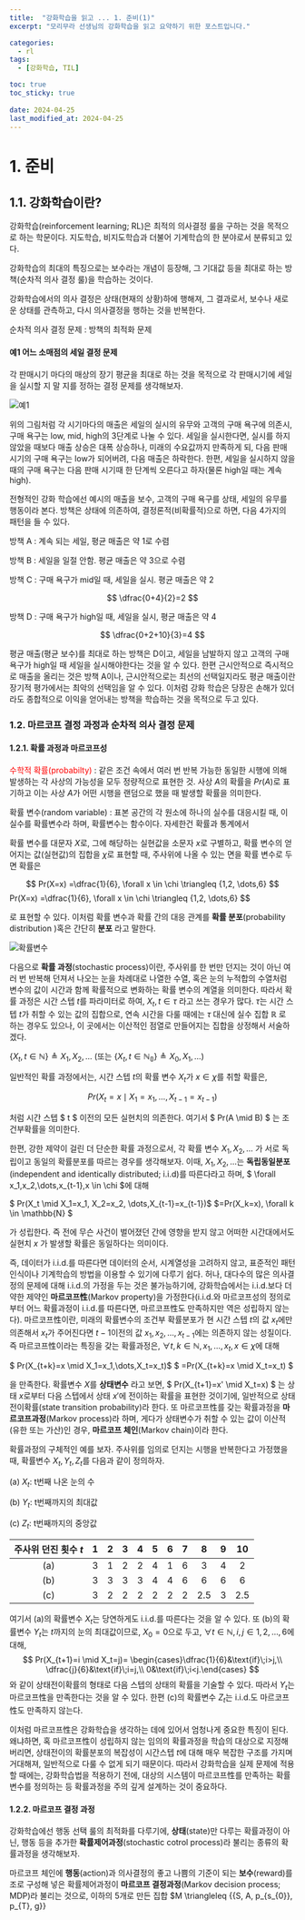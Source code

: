```yaml
---
title:  "강화학습을 읽고 ... 1. 준비(1)"
excerpt: "모리무라 선생님의 강화학습을 읽고 요약하기 위한 포스트입니다."

categories:
  - rl
tags:
  - [강화학습, TIL]

toc: true
toc_sticky: true
 
date: 2024-04-25
last_modified_at: 2024-04-25
---
```


# 1. 준비
## 1.1. 강화학습이란?

강화학습(reinforcement learning; RL)은 최적의 의사결정 룰을 구하는 것을 목적으로 하는 학문이다. 지도학습, 비지도학습과 더불어 기계학습의 한 분야로서 분류되고 있다.

강화학습의 최대의 특징으로는 보수라는 개념이 등장해, 그 기대값 등을 최대로 하는 방책(순차적 의사 결정 룰)을 학습하는 것이다. 

강화학습에서의 의사 결정은 상태(현재의 상황)하에 행해져, 그 결과로서, 보수나 새로운 상태를 관측하고, 다시 의사결정을 행하는 것을 반복한다.  

순차적 의사 결정 문제 : 방책의 최적화 문제

#### 예1 어느 소매점의 세일 결정 문제

각 판매시기 마다의 매상의 장기 평균을 최대로 하는 것을 목적으로 각 판매시기에 세일을 실시할 지 말 지를 정하는 결정 문제를 생각해보자.

![](https://1ikethesun.github.io/assets/images/rl/rl1.jpg "예1")

위의 그림처럼 각 시기마다의 매출은 세일의 실시의 유무와 고객의 구매 욕구에 의존시, 구매 욕구는 low, mid, high의 3단계로 나눌 수 있다. 세일을 실시한다면, 실시를 하지 않았을 때보다 매출 상승은 대폭 상승하나, 미래의 수요값까지 만족하게 되, 다음 판매 시기의 구매 욕구는 low가 되어버려, 다음 매출은 하락한다. 한편, 세일을 실시하지 않을 때의 구매 욕구는 다음 판매 시기때 한 단계씩 오른다고 하자(물론 high일 때는 계속 high).

전형적인 강화 학습에선 예시의 매출을 보수, 고객의 구매 욕구를 상태, 세일의 유무를 행동이라 본다. 방책은 상태에 의존하여, 결정론적(비확률적)으로 하면, 다음 4가지의 패턴을 들 수 있다.


방책 A : 계속 되는 세일, 평균 매출은 약 1로 수렴

방책 B : 세일을 일절 안함. 평균 매출은 약 3으로 수렴

방책 C : 구매 욕구가 mid일 때, 세일을 실시. 평균 매출은 약 2

$$ \dfrac{0+4}{2}=2 $$

방책 D :  구매 욕구가 high일 때, 세일을 실시, 평균 매출은 약 4

$$ \dfrac{0+2+10}{3}=4 $$

평균 매출(평균 보수)를 최대로 하는 방책은 D이고, 세일을 남발하지 않고 고객의 구매 욕구가 high일 때 세일을 실시해야한다는 것을 알 수 있다. 한편 근시안적으로 즉시적으로 매출을 올리는 것은 방책 A이나, 근시안적으로는 최선의 선택일지라도 평균 매출이란 장기적 평가에서는 최악의 선택임을 알 수 있다. 이처럼 강화 학습은 당장은 손해가 있더라도 종합적으로 이익을 얻어내는 방책을 학습하는 것을 목적으로 두고 있다.


### 1.2. 마르코프 결정 과정과 순차적 의사 결정 문제

#### 1.2.1. 확률 과정과 마르코프성
<span style="color: red">수학적 확률(probabilty)</span> : 같은 조건 속에서 여러 번 반복 가능한 동일한 시행에 의해 발생하는 각 사상의 가능성을 모두 정량적으로 표현한 것. 사상 $A$의 확률을 $Pr(A)$로 표기하고 이는 사상 $A$가 어떤 시행을 랜덤으로 했을 때 발생할 확률을 의미한다.

확률 변수(random variable) : 표본 공간의 각 원소에 하나의 실수를 대응시킬 때, 이 실수를 확률변수라 하며, 확률변수는 함수이다. 자세한건 확률과 통계에서

확률 변수를 대문자 $X$로, 그에 해당하는 실현값을 소문자 $x$로 구별하고, 확률 변수의 얻어지는 값(실현값)의 집합을 $\chi$로 표현할 때, 주사위에 나올 수 있는 면을 확률 변수로 두면 확률은

$$
Pr(X=x) =\dfrac{1}{6}, \forall x \in \chi \triangleq {1,2, \dots,6}
$$
Pr(X=x) =\dfrac{1}{6}, \forall x \in \chi \triangleq \{1,2, \dots,6\} $$

로 표현할 수 있다. 이처럼 확률 변수과 확률 간의 대응 관계를 __확률 분포__(probability distribution )혹은 간단히 __분포__ 라고 말한다.

![](https://1ikethesun.github.io/assets/images/rl/rl2-1.jpg "확률변수")

다음으로 __확률 과정__(stochastic process)이란, 주사위를 한 번만 던지는 것이 아닌 여러 번 반복해 던져서 나오는 눈을 차례대로 나열한 수열, 혹은 눈의 누적합의 수열처럼 변수의 값이 시간과 함께 확률적으로 변화하는 확률 변수의 계열을 의미한다. 따라서 확률 과정은 시간 스텝 $t$를 파라미터로 하여,  ${X_t, t \in \tau}$ 라고 쓰는 경우가 많다.   $\tau$는 시간 스텝 $t$가 취할 수 있는 값의 집합으로, 연속 시간을 다룰 때에는 $\tau$ 대신에 실수 집합 $\mathbb{R}$ 로 하는 경우도 있으나, 이 곳에서는 이산적인 점열로 만들어지는 집합을 상정해서 서술하겠다.

$\{X_t, t \in \mathbb{N} \}\triangleq X_1, X_2, \dots$ 
$($또는 $\{X_t,t \in \mathbb{N_0}\}\triangleq X_0, X_1, \dots)$

일반적인 확률 과정에서는, 시간 스텝 $t$의 확률 변수 $X_t$가 $x \in \chi$를 취할 확률은,

$$ Pr(X_t=x \mid X_1=x_1, \dots,X_{t-1}=x_{t-1}) $$

처럼 시간 스텝 $ t $ 이전의 모든 실현치의 의존한다. 여기서 
$ Pr(A \mid B) $
는 조건부확률을 의미한다.

한편, 강한 제약이 걸린 더 단순한 확률 과정으로서, 각 확률 변수 $X_1, X_2, \dots$ 가 서로 독립이고 동일의 확률분포를 따르는 경우를 생각해보자. 이때, $X_1, X_2, \dots$는 __독립동일분포__(independent and identically distributed; i.i.d)를 따른다라고 하며, $ \forall x_1,x_2,\dots,x_{t-1},x \in \chi $에 대해

$ Pr(X_t \mid X_1=x_1, X_2=x_2, \dots,X_{t-1}=x_{t-1})$
$=Pr(X_k=x), \forall k \in \mathbb{N} $

가 성립한다. 즉 전에 무슨 사건이 벌어졌던 간에 영향을 받지 않고 어떠한 시간대에서도 실현치 $x$ 가 발생할 확률은 동일하다는 의미이다.

즉, 데이터가 i.i.d.를 따른다면 데이터의 순서, 시계열성을 고려하지 않고, 표준적인 패턴 인식이나 기계학습의 방법을 이용할 수 있기에 다루기 쉽다. 허나, 대다수의 많은 의사결정의 문제에 대해 i.i.d.의 가정을 두는 것은 불가능하기에, 강화학습에서는 i.i.d.보다 더 약한 제약인 __마르코프性__(Markov property)을 가정한다(i.i.d.와 마르코프성의 정의로부터 어느 확률과정이 i.i.d.를 따른다면, 마르코프性도 만족하지만 역은 성립하지 않는다). 마르코프性이란, 미래의 확률변수의 조건부 확률분포가 현 시간 스텝 $t$의 값 $x_t$에만 의존해서 $x_t$가 주어진다면 $t-1$이전의 값 $x_1, x_2,\dots,x_{t-1}$에는 의존하지 않는 성질이다. 즉 마르코프性이라는 특징을 갖는 확률과정은, $\forall t,k \in \mathbb{N}, x_1,\dots,x_t,x \in \chi$에 대해

$ Pr(X_{t+k}=x \mid X_1=x_1,\dots,X_t=x_t)$
$ =Pr(X_{t+k}=x \mid X_t=x_t) $

을 만족한다. 확률변수 $X$를 __상태변수__ 라고 보면, 
$ Pr(X_{t+1}=x' \mid X_t=x) $
는 상태 $x$로부터 다음 스텝에서 상태 $x'$에 전이하는 확률을 표현한 것이기에, 일반적으로 상태전이확률(state transition probability)라 한다. 또 마르코프性를 갖는 확률과정을 __마르코프과정__(Markov process)라 하며, 게다가 상태변수가 취할 수 있는 값이 이산적(유한 또는 가산)인 경우, __마르코프 체인__(Markov chain)이라 한다.

확률과정의 구체적인 예를 보자. 주사위를 임의로 던지는 시행을 반복한다고 가정했을 때, 확률변수 $X_t, Y_t, Z_t$를 다음과 같이 정의하자.

(a) $X_t$: t번째 나온 눈의 수

(b) $Y_t$: t번째까지의 최대값

(c) $Z_t$: t번째까지의 중앙값

| 주사위 던진 횟수 $t$ |  1   |  2   |  3   |  4   |  5   |  6   |  7   |  8   | 9    |  10  |
| :------------------: | :--: | :--: | :--: | :--: | :--: | :--: | :--: | :--: | ---- | :--: |
|         (a)          |  3   |  1   |  2   |  2   |  4   |  1   |  6   |  3   | 4    |  2   |
|         (b)          |  3   |  3   |  3   |  3   |  4   |  4   |  6   |  6   | 6    |  6   |
|         (c)          |  3   |  2   |  2   |  2   |  2   |  2   |  2   | 2.5  | 3    | 2.5  |

여기서 (a)의 확률변수 $X_t$는 당연하게도 i.i.d.를 따른다는 것을 알 수 있다. 또 (b)의 확률변수 $Y_t$는 $t$까지의 눈의 최대값이므로, $X_0=0$으로 두고, $\forall t \in \mathbb{N},i,j \in {1,2,\dots,6}$에 대해,
$$
Pr(X_{t+1}=i \mid X_t=j)= \begin{cases}\dfrac{1}{6}&\text{if}\;i>j,\\ \dfrac{j}{6}&\text{if}\;i=j,\\ 0&\text{if}\;i<j.\end{cases}
$$
와 같이 상태전이확률의 형태로 다음 스텝의 상태의 확률을 기술할 수 있다. 따라서 $Y_t$는 마르코프性을 만족한다는 것을 알 수 있다. 한편 (c)의 확률변수 $Z_t$는 i.i.d.도 마르코프性도 만족하지 않는다.

이처럼 마르코프性은 강화학습을 생각하는 데에 있어서 엄청나게 중요한 특징이 된다. 왜냐하면, 혹 마르코프性이 성립하지 않는 임의의 확률과정을 학습의 대상으로 지정해버리면, 상태전이의 확률분포의 복잡성이 시간스텝 $t$에 대해 매우 복잡한 구조를 가지며 거대해져, 일반적으로 다룰 수 없게 되기 때문이다. 따라서 강화학습을 실제 문제에 적용할 때에는, 강화학습법을 적용하기 전에, 대상의 시스템이 마르코프性를 만족하는 확률변수를 정의하는 등 확률과정을 주의 깊게 설계하는 것이 중요하다.

#### 1.2.2. 마르코프 결정 과정

강화학습에선 행동 선택 룰의 최적화를 다루기에, __상태__(state)만 다루는 확률과정이 아닌, 행동 등을 추가한 __확률제어과정__(stochastic cotrol process)라 불리는 종류의 확률과정을 생각해보자.

마르코프 체인에 __행동__(action)과 의사결정의 좋고 나쁨의 기준이 되는 __보수__(reward)를 조로 구성해 넣은 확률제어과정이 __마르코프 결정과정__(Markov decision process; MDP)라 불리는 것으로, 이하의 5개로 만든 집합 $M \triangleleq {\{S, A, p_{s_{0}}, p_{T}, g\}}
